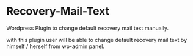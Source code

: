 # Recovery-Mail-Text
Wordpress Plugin to change default recovery mail text manually.

with this plugin user will be able to change default recovery mail text by himself / herself from wp-admin panel.
